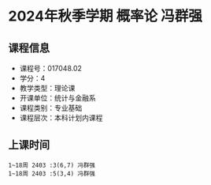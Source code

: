 # 2024年秋季学期 概率论 冯群强






## 课程信息

- 课程号：017048.02
- 学分：4
- 教学类型：理论课
- 开课单位：统计与金融系
- 课程类别：专业基础
- 课程层次：本科计划内课程

## 上课时间

```
1~18周 2403 :3(6,7) 冯群强
1~18周 2403 :5(3,4) 冯群强
```

